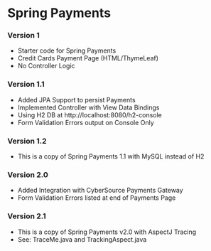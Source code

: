 # Spring Payments


### Version 1

* Starter code for Spring Payments 
* Credit Cards Payment Page (HTML/ThymeLeaf)
* No Controller Logic


### Version 1.1

* Added JPA Support to persist Payments 
* Implemented Controller with View Data Bindings
* Using H2 DB at http://localhost:8080/h2-console
* Form Validation Errors output on Console Only


### Version 1.2

* This is a copy of Spring Payments 1.1 with MySQL instead of H2


### Version 2.0

* Added Integration with CyberSource Payments Gateway
* Form Validation Errors listed at end of Payments Page


### Version 2.1

* This is a copy of Spring Payments v2.0 with AspectJ Tracing
* See:  TraceMe.java and TrackingAspect.java



